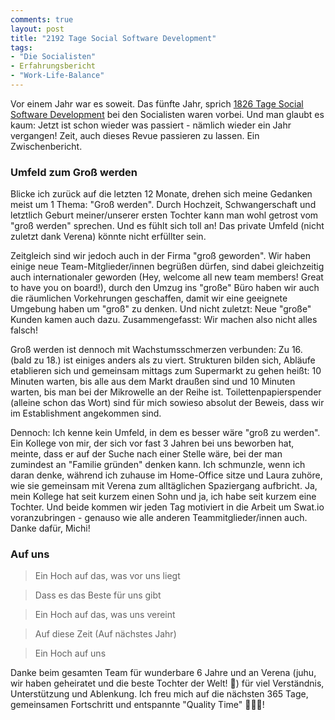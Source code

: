 ```yaml
---
comments: true
layout: post
title: "2192 Tage Social Software Development"
tags:
- "Die Socialisten"
- Erfahrungsbericht
- "Work-Life-Balance"
---
```

Vor einem Jahr war es soweit. Das fünfte Jahr, sprich [1826 Tage Social Software Development](http://johannes.nagl.name/2016/1826-Tage-Social-Software-Development/) bei den Socialisten waren vorbei. Und man glaubt es kaum: Jetzt ist schon wieder was passiert - nämlich wieder ein Jahr vergangen! Zeit, auch dieses Revue passieren zu lassen. Ein Zwischenbericht.

### Umfeld zum Groß werden ###

Blicke ich zurück auf die letzten 12 Monate, drehen sich meine Gedanken meist um 1 Thema: "Groß werden". Durch Hochzeit, Schwangerschaft und letztlich Geburt meiner/unserer ersten Tochter kann man wohl getrost vom "groß werden" sprechen. Und es fühlt sich toll an! Das private Umfeld (nicht zuletzt dank Verena) könnte nicht erfüllter sein. 

Zeitgleich sind wir jedoch auch in der Firma "groß geworden". Wir haben einige neue Team-Mitglieder/innen begrüßen dürfen, sind dabei gleichzeitig auch internationaler geworden (Hey, welcome all new team members! Great to have you on board!), durch den Umzug ins "große" Büro haben wir auch die räumlichen Vorkehrungen geschaffen, damit wir eine geeignete Umgebung haben um "groß" zu denken. Und nicht zuletzt: Neue "große" Kunden kamen auch dazu. Zusammengefasst: Wir machen also nicht alles falsch!

Groß werden ist dennoch mit Wachstumsschmerzen verbunden: Zu 16. (bald zu 18.) ist einiges anders als zu viert. Strukturen bilden sich, Abläufe etablieren sich und gemeinsam mittags zum Supermarkt zu gehen heißt: 10 Minuten warten, bis alle aus dem Markt draußen sind und 10 Minuten warten, bis man bei der Mikrowelle an der Reihe ist. Toilettenpapierspender (alleine schon das Wort) sind für mich sowieso absolut der Beweis, dass wir im Establishment angekommen sind.

Dennoch: Ich kenne kein Umfeld, in dem es besser wäre "groß zu werden". Ein Kollege von mir, der sich vor fast 3 Jahren bei uns beworben hat, meinte, dass er auf der Suche nach einer Stelle wäre, bei der man zumindest an "Familie gründen" denken kann. Ich schmunzle, wenn ich daran denke, während ich zuhause im Home-Office sitze und Laura zuhöre, wie sie gemeinsam mit Verena zum alltäglichen Spaziergang aufbricht. Ja, mein Kollege hat seit kurzem einen Sohn und ja, ich habe seit kurzem eine Tochter. Und beide kommen wir jeden Tag motiviert in die Arbeit um Swat.io voranzubringen - genauso wie alle anderen Teammitglieder/innen auch. Danke dafür, Michi! 

### Auf uns ###

> Ein Hoch auf das, was vor uns liegt

> Dass es das Beste für uns gibt

> Ein Hoch auf das, was uns vereint

> Auf diese Zeit (Auf nächstes Jahr)

> Ein Hoch auf uns

Danke beim gesamten Team für wunderbare 6 Jahre und an Verena (juhu, wir haben geheiratet und die beste Tochter der Welt! 🎉) für viel Verständnis, Unterstützung und Ablenkung. Ich freu mich auf die nächsten 365 Tage, gemeinsamen Fortschritt und entspannte "Quality Time" 👨‍👧‍👦!
